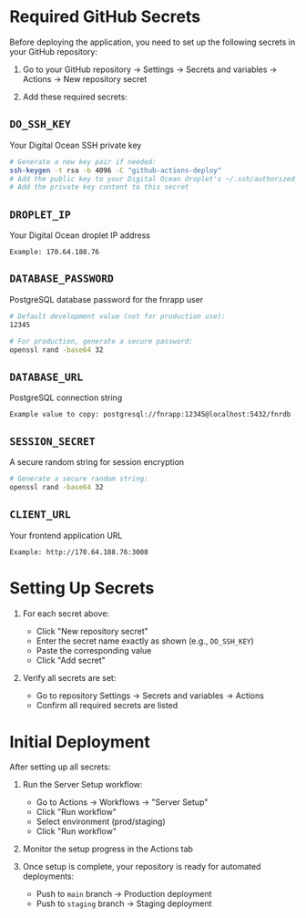 # Required GitHub Secrets

Before deploying the application, you need to set up the following secrets in your GitHub repository:

1. Go to your GitHub repository → Settings → Secrets and variables → Actions → New repository secret

2. Add these required secrets:

## `DO_SSH_KEY`
Your Digital Ocean SSH private key
```bash
# Generate a new key pair if needed:
ssh-keygen -t rsa -b 4096 -C "github-actions-deploy"
# Add the public key to your Digital Ocean droplet's ~/.ssh/authorized_keys
# Add the private key content to this secret
```

## `DROPLET_IP`
Your Digital Ocean droplet IP address
```
Example: 170.64.188.76
```

## `DATABASE_PASSWORD`
PostgreSQL database password for the fnrapp user
```bash
# Default development value (not for production use):
12345

# For production, generate a secure password:
openssl rand -base64 32
```

## `DATABASE_URL`
PostgreSQL connection string
```
Example value to copy: postgresql://fnrapp:12345@localhost:5432/fnrdb
```

## `SESSION_SECRET`
A secure random string for session encryption
```bash
# Generate a secure random string:
openssl rand -base64 32
```

## `CLIENT_URL`
Your frontend application URL
```
Example: http://170.64.188.76:3000
```

# Setting Up Secrets

1. For each secret above:
   - Click "New repository secret"
   - Enter the secret name exactly as shown (e.g., `DO_SSH_KEY`)
   - Paste the corresponding value
   - Click "Add secret"

2. Verify all secrets are set:
   - Go to repository Settings → Secrets and variables → Actions
   - Confirm all required secrets are listed

# Initial Deployment

After setting up all secrets:

1. Run the Server Setup workflow:
   - Go to Actions → Workflows → "Server Setup"
   - Click "Run workflow"
   - Select environment (prod/staging)
   - Click "Run workflow"

2. Monitor the setup progress in the Actions tab

3. Once setup is complete, your repository is ready for automated deployments:
   - Push to `main` branch → Production deployment
   - Push to `staging` branch → Staging deployment
